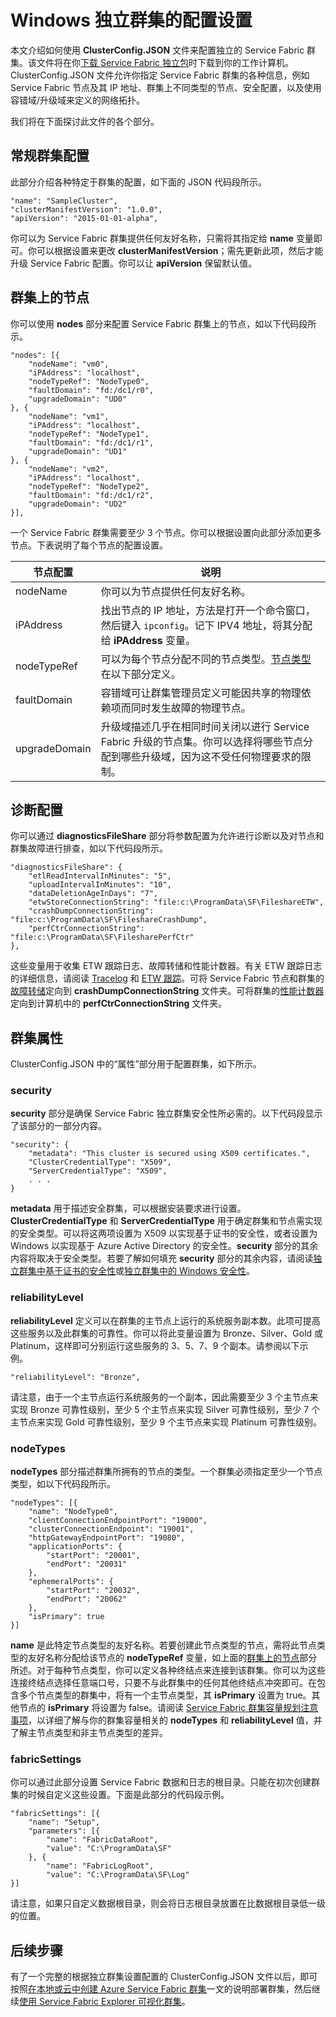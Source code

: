 <properties
   pageTitle="配置独立群集 | Azure"
   description="本文介绍如何配置独立的或专用的 Service Fabric 群集。"
   services="service-fabric"
   documentationCenter=".net"
   authors="dsk-2015"
   manager="timlt"
   editor=""/>

<tags
   ms.service="service-fabric"
   ms.devlang="dotnet"
   ms.topic="article"
   ms.tgt_pltfrm="na"
   ms.workload="na"
   ms.date="06/23/2016"
   wacn.date="08/08/2016"
   ms.author="dkshir"/>


# Windows 独立群集的配置设置

本文介绍如何使用 **ClusterConfig.JSON** 文件来配置独立的 Service Fabric 群集。该文件将在你[下载 Service Fabric 独立包](/documentation/articles/service-fabric-cluster-creation-for-windows-server/#downloadpackage)时下载到你的工作计算机。ClusterConfig.JSON 文件允许你指定 Service Fabric 群集的各种信息，例如 Service Fabric 节点及其 IP 地址、群集上不同类型的节点、安全配置，以及使用容错域/升级域来定义的网络拓扑。

我们将在下面探讨此文件的各个部分。

## 常规群集配置
此部分介绍各种特定于群集的配置，如下面的 JSON 代码段所示。

    "name": "SampleCluster",
    "clusterManifestVersion": "1.0.0",
    "apiVersion": "2015-01-01-alpha",

你可以为 Service Fabric 群集提供任何友好名称，只需将其指定给 **name** 变量即可。你可以根据设置来更改 **clusterManifestVersion**；需先更新此项，然后才能升级 Service Fabric 配置。你可以让 **apiVersion** 保留默认值。


<a id="clusternodes"></a>
## 群集上的节点
你可以使用 **nodes** 部分来配置 Service Fabric 群集上的节点，如以下代码段所示。

    "nodes": [{
        "nodeName": "vm0",
        "iPAddress": "localhost",
        "nodeTypeRef": "NodeType0",
        "faultDomain": "fd:/dc1/r0",
        "upgradeDomain": "UD0"
    }, {
        "nodeName": "vm1",
        "iPAddress": "localhost",
        "nodeTypeRef": "NodeType1",
        "faultDomain": "fd:/dc1/r1",
        "upgradeDomain": "UD1"
    }, {
        "nodeName": "vm2",
        "iPAddress": "localhost",
        "nodeTypeRef": "NodeType2",
        "faultDomain": "fd:/dc1/r2",
        "upgradeDomain": "UD2"
    }],

一个 Service Fabric 群集需要至少 3 个节点。你可以根据设置向此部分添加更多节点。下表说明了每个节点的配置设置。

|**节点配置**|**说明**|
|-----------------------|--------------------------|
|nodeName|你可以为节点提供任何友好名称。|
|iPAddress|找出节点的 IP 地址，方法是打开一个命令窗口，然后键入 `ipconfig`。记下 IPV4 地址，将其分配给 **iPAddress** 变量。|
|nodeTypeRef|可以为每个节点分配不同的节点类型。[节点类型](#nodetypes)在以下部分定义。|
|faultDomain|容错域可让群集管理员定义可能因共享的物理依赖项而同时发生故障的物理节点。|
|upgradeDomain|升级域描述几乎在相同时间关闭以进行 Service Fabric 升级的节点集。你可以选择将哪些节点分配到哪些升级域，因为这不受任何物理要求的限制。| 


## 诊断配置
你可以通过 **diagnosticsFileShare** 部分将参数配置为允许进行诊断以及对节点和群集故障进行排查，如以下代码段所示。

    "diagnosticsFileShare": {
        "etlReadIntervalInMinutes": "5",
        "uploadIntervalInMinutes": "10",
        "dataDeletionAgeInDays": "7",
        "etwStoreConnectionString": "file:c:\ProgramData\SF\FileshareETW",
        "crashDumpConnectionString": "file:c:\ProgramData\SF\FileshareCrashDump",
        "perfCtrConnectionString": "file:c:\ProgramData\SF\FilesharePerfCtr"
    },

这些变量用于收集 ETW 跟踪日志、故障转储和性能计数器。有关 ETW 跟踪日志的详细信息，请阅读 [Tracelog](https://msdn.microsoft.com/zh-cn/library/windows/hardware/ff552994.aspx) 和 [ETW 跟踪](https://msdn.microsoft.com/zh-cn/library/ms751538.aspx)。可将 Service Fabric 节点和群集的[故障转储](https://blogs.technet.microsoft.com/askperf/2008/01/08/understanding-crash-dump-files/)定向到 **crashDumpConnectionString** 文件夹。可将群集的[性能计数器](https://msdn.microsoft.com/zh-cn/library/windows/desktop/aa373083.aspx)定向到计算机中的 **perfCtrConnectionString** 文件夹。


## 群集**属性**

ClusterConfig.JSON 中的“属性”部分用于配置群集，如下所示。

### **security** 
**security** 部分是确保 Service Fabric 独立群集安全性所必需的。以下代码段显示了该部分的一部分内容。

    "security": {
        "metadata": "This cluster is secured using X509 certificates.",
        "ClusterCredentialType": "X509",
        "ServerCredentialType": "X509",
		. . .
	}

**metadata** 用于描述安全群集，可以根据安装要求进行设置。**ClusterCredentialType** 和 **ServerCredentialType** 用于确定群集和节点需实现的安全类型。可以将这两项设置为 X509 以实现基于证书的安全性，或者设置为 Windows 以实现基于 Azure Active Directory 的安全性。**security** 部分的其余内容将取决于安全类型。若要了解如何填充 **security** 部分的其余内容，请阅读[独立群集中基于证书的安全性](/documentation/articles/service-fabric-windows-cluster-x509-security/)或[独立群集中的 Windows 安全性](/documentation/articles/service-fabric-windows-cluster-windows-security/)。

### **reliabilityLevel**
**reliabilityLevel** 定义可以在群集的主节点上运行的系统服务副本数。此项可提高这些服务以及此群集的可靠性。你可以将此变量设置为 Bronze、Silver、Gold 或 Platinum，这样即可分别运行这些服务的 3、5、7、9 个副本。请参阅以下示例。

	"reliabilityLevel": "Bronze",
	
请注意，由于一个主节点运行系统服务的一个副本，因此需要至少 3 个主节点来实现 Bronze 可靠性级别，至少 5 个主节点来实现 Silver 可靠性级别，至少 7 个主节点来实现 Gold 可靠性级别，至少 9 个主节点来实现 Platinum 可靠性级别。


<a id="nodetypes"></a>
### **nodeTypes**
**nodeTypes** 部分描述群集所拥有的节点的类型。一个群集必须指定至少一个节点类型，如以下代码段所示。

	"nodeTypes": [{
        "name": "NodeType0",
        "clientConnectionEndpointPort": "19000",
        "clusterConnectionEndpoint": "19001",
        "httpGatewayEndpointPort": "19080",
        "applicationPorts": {
			"startPort": "20001",
            "endPort": "20031"
        },
        "ephemeralPorts": {
            "startPort": "20032",
            "endPort": "20062"
        },
        "isPrimary": true
    }]

**name** 是此特定节点类型的友好名称。若要创建此节点类型的节点，需将此节点类型的友好名称分配给该节点的 **nodeTypeRef** 变量，如上面的[群集上的节点](#clusternodes)部分所述。对于每种节点类型，你可以定义各种终结点来连接到该群集。你可以为这些连接终结点选择任意端口号，只要不与此群集中的任何其他终结点冲突即可。在包含多个节点类型的群集中，将有一个主节点类型，其 **isPrimary** 设置为 true。其他节点的 **isPrimary** 将设置为 false。请阅读 [Service Fabric 群集容量规划注意事项](/documentation/articles/service-fabric-cluster-capacity/)，以详细了解与你的群集容量相关的 **nodeTypes** 和 **reliabilityLevel** 值，并了解主节点类型和非主节点类型的差异。


### **fabricSettings**
你可以通过此部分设置 Service Fabric 数据和日志的根目录。只能在初次创建群集的时候自定义这些设置。下面是此部分的代码段示例。

    "fabricSettings": [{
        "name": "Setup",
        "parameters": [{
            "name": "FabricDataRoot",
            "value": "C:\ProgramData\SF"
        }, {
            "name": "FabricLogRoot",
            "value": "C:\ProgramData\SF\Log"
    }]

请注意，如果只自定义数据根目录，则会将日志根目录放置在比数据根目录低一级的位置。


## 后续步骤

有了一个完整的根据独立群集设置配置的 ClusterConfig.JSON 文件以后，即可按照[在本地或云中创建 Azure Service Fabric 群集](/documentation/articles/service-fabric-cluster-creation-for-windows-server/)一文的说明部署群集，然后继续[使用 Service Fabric Explorer 可视化群集](/documentation/articles/service-fabric-visualizing-your-cluster/)。

<!---HONumber=Mooncake_0801_2016-->